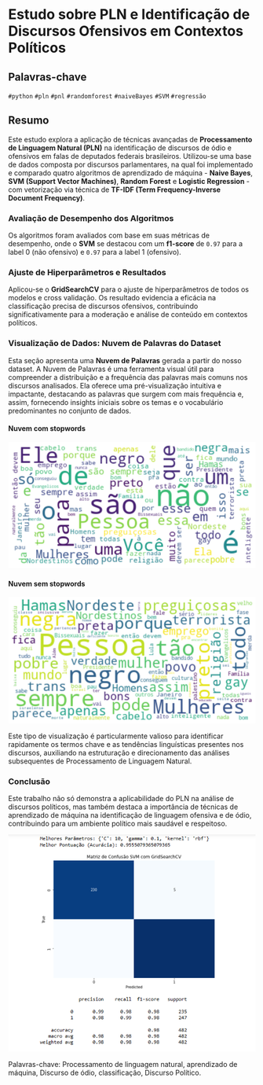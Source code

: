
# Estudo sobre PLN e Identificação de Discursos Ofensivos em Contextos Políticos

## Palavras-chave
`#python` `#pln` `#pnl` `#randomforest` `#naiveBayes` `#SVM` `#regressão`

## Resumo
Este estudo explora a aplicação de técnicas avançadas de **Processamento de Linguagem Natural (PLN)** na identificação de discursos de ódio e ofensivos em falas de deputados federais brasileiros. Utilizou-se uma base de dados composta por discursos parlamentares, na qual foi implementado e comparado quatro algoritmos de aprendizado de máquina - **Naive Bayes**, **SVM (Support Vector Machines)**, **Random Forest** e **Logistic Regression** - com vetorização via técnica de **TF-IDF (Term Frequency-Inverse Document Frequency)**.

### Avaliação de Desempenho dos Algoritmos
Os algoritmos foram avaliados com base em suas métricas de desempenho, onde o **SVM** se destacou com um **f1-score** de `0.97` para a label 0 (não ofensivo) e `0.97` para a label 1 (ofensivo).

### Ajuste de Hiperparâmetros e Resultados
Aplicou-se o **GridSearchCV** para o ajuste de hiperparâmetros de todos os modelos e cross validação. Os resultado evidencia a eficácia na classificação precisa de discursos ofensivos, contribuindo significativamente para a moderação e análise de conteúdo em contextos políticos.

### Visualização de Dados: Nuvem de Palavras do Dataset

Esta seção apresenta uma **Nuvem de Palavras** gerada a partir do nosso dataset. A Nuvem de Palavras é uma ferramenta visual útil para compreender a distribuição e a frequência das palavras mais comuns nos discursos analisados. Ela oferece uma pré-visualização intuitiva e impactante, destacando as palavras que surgem com mais frequência e, assim, fornecendo insights iniciais sobre os temas e o vocabulário predominantes no conjunto de dados.

#### Nuvem com stopwords
![Insira a imagem aqui](https://github.com/alissonf216/deteccao_discurso_odio_deputados/blob/main/img/nuvem_hate_com_stopw.png)

#### Nuvem sem stopwords
![Insira a imagem aqui](https://github.com/alissonf216/deteccao_discurso_odio_deputados/blob/main/img/nuvem_hate.png)

Este tipo de visualização é particularmente valioso para identificar rapidamente os termos chave e as tendências linguísticas presentes nos discursos, auxiliando na estruturação e direcionamento das análises subsequentes de Processamento de Linguagem Natural.




### Conclusão
Este trabalho não só demonstra a aplicabilidade do PLN na análise de discursos políticos, mas também destaca a importância de técnicas de aprendizado de máquina na identificação de linguagem ofensiva e de ódio, contribuindo para um ambiente político mais saudável e respeitoso.

![Insira a imagem aqui](https://github.com/alissonf216/deteccao_discurso_odio_deputados/blob/main/img/matriz_svm_otimizada.png)

Palavras-chave: Processamento de linguagem natural, aprendizado de máquina, Discurso de ódio, classificação, Discurso Político.
